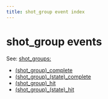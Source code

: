```yaml
---
title: shot_group event index
---
```


# shot_group events


See: [shot_groups:](../../config/shot_groups.md)

* [(shot_group)_complete](../shot_group_complete.md)
* [(shot_group)\_(state)_complete](../shot_group_state_complete.md)
* [(shot_group)_hit](../shot_group_hit.md)
* [(shot_group)\_(state)_hit](../shot_group_state_hit.md)
